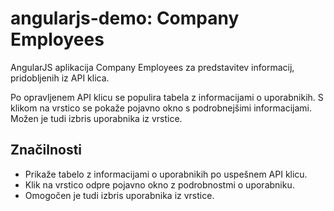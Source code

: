 # angularjs-demo: Company Employees

AngularJS aplikacija Company Employees za predstavitev informacij, pridobljenih iz API klica.

Po opravljenem API klicu se populira tabela z informacijami o uporabnikih. S klikom na vrstico se pokaže pojavno okno s podrobnejšimi informacijami. Možen je tudi izbris uporabnika iz vrstice.

## Značilnosti

-   Prikaže tabelo z informacijami o uporabnikih po uspešnem API klicu.
-   Klik na vrstico odpre pojavno okno z podrobnostmi o uporabniku.
-   Omogočen je tudi izbris uporabnika iz vrstice.
